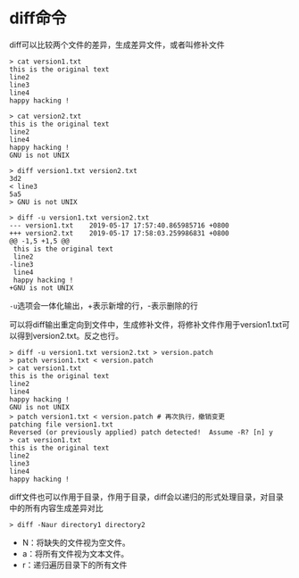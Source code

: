 # diff命令

diff可以比较两个文件的差异，生成差异文件，或者叫修补文件

```shell
> cat version1.txt
this is the original text
line2
line3
line4
happy hacking !

> cat version2.txt
this is the original text
line2
line4
happy hacking !
GNU is not UNIX

> diff version1.txt version2.txt
3d2
< line3
5a5
> GNU is not UNIX

> diff -u version1.txt version2.txt
--- version1.txt	2019-05-17 17:57:40.865985716 +0800
+++ version2.txt	2019-05-17 17:58:03.259986831 +0800
@@ -1,5 +1,5 @@
 this is the original text
 line2
-line3
 line4
 happy hacking !
+GNU is not UNIX
```

`-u`选项会一体化输出，+表示新增的行，-表示删除的行

可以将diff输出重定向到文件中，生成修补文件，将修补文件作用于version1.txt可以得到version2.txt。反之也行。

```shell
> diff -u version1.txt version2.txt > version.patch
> patch version1.txt < version.patch
> cat version1.txt
this is the original text
line2
line4
happy hacking !
GNU is not UNIX
> patch version1.txt < version.patch # 再次执行，撤销变更
patching file version1.txt
Reversed (or previously applied) patch detected!  Assume -R? [n] y
> cat version1.txt
this is the original text
line2
line3
line4
happy hacking !
```

diff文件也可以作用于目录，作用于目录，diff会以递归的形式处理目录，对目录中的所有内容生成差异对比

```shell
> diff -Naur directory1 directory2
```

- N：将缺失的文件视为空文件。
- a：将所有文件视为文本文件。	
- r：递归遍历目录下的所有文件